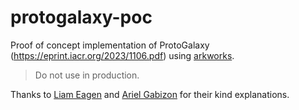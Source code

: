 # protogalaxy-poc

Proof of concept implementation of ProtoGalaxy (https://eprint.iacr.org/2023/1106.pdf) using [arkworks](https://github.com/arkworks-rs).

> Do not use in production.

Thanks to [Liam Eagen](https://twitter.com/LiamEagen) and [Ariel Gabizon](https://twitter.com/rel_zeta_tech) for their kind explanations.
